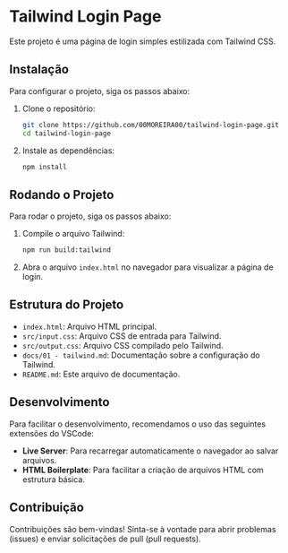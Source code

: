 # Tailwind Login Page

Este projeto é uma página de login simples estilizada com Tailwind CSS.

## Instalação

Para configurar o projeto, siga os passos abaixo:

1. Clone o repositório:
    ```bash
    git clone https://github.com/00MOREIRA00/tailwind-login-page.git
    cd tailwind-login-page
    ```

2. Instale as dependências:
    ```bash
    npm install
    ```

## Rodando o Projeto

Para rodar o projeto, siga os passos abaixo:

1. Compile o arquivo Tailwind:
    ```bash
    npm run build:tailwind
    ```

2. Abra o arquivo `index.html` no navegador para visualizar a página de login.

## Estrutura do Projeto

- `index.html`: Arquivo HTML principal.
- `src/input.css`: Arquivo CSS de entrada para Tailwind.
- `src/output.css`: Arquivo CSS compilado pelo Tailwind.
- `docs/01 - tailwind.md`: Documentação sobre a configuração do Tailwind.
- `README.md`: Este arquivo de documentação.

## Desenvolvimento

Para facilitar o desenvolvimento, recomendamos o uso das seguintes extensões do VSCode:

- **Live Server**: Para recarregar automaticamente o navegador ao salvar arquivos.
- **HTML Boilerplate**: Para facilitar a criação de arquivos HTML com estrutura básica.

## Contribuição

Contribuições são bem-vindas! Sinta-se à vontade para abrir problemas (issues) e enviar solicitações de pull (pull requests).
